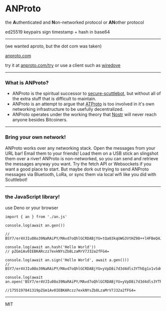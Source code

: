 # ANProto

the **A**uthenticated and **N**on-networked protocol or **AN**other protocol

ed25519 keypairs sign timestamp + hash in base64

***

(we wanted aproto, but the dot com was taken)

[anproto.com](https://anproto.com)

try it at [anproto.com/try](https://anproto.com/try) or use a client such as [wiredove](https://wiredove.net/)

***

### What is ANProto?

+ ANProto is the spiritual successor to [secure-scuttlebot](https://scuttlebot.io), but without all of the extra stuff that is difficult to maintain. 
+ ANProto is an attempt to argue that [ATProto](https://atprotocom.) is too involved in it's own networking infrastructure to be usefully decentralized. 
+ ANProto operates under the working theory that [Nostr](https://fiatjaf.com/nostr.html) will never reach anyone besides Bitcoiners. 

***

### Bring your own network!

ANProto works over any networking stack. Open the messages from your URL bar! Email them to your friends! Load them on a USB stick an slingshot them over a river! ANProto is non-networked, so you can send and retrieve the messages anyway you want. Try the fetch API or Websockets if you want a good place to start. But maybe dork out trying to send ANProto messages via Bluetooth, LoRa, or sync them via local wifi like you did with Scuttlebot!

***

### the JavaScript library!

use Deno or your browser

```
import { an } from './an.js'

console.log(await an.gen())

// BSY7/er4VJIu08o39NaRAiPY/MAvd7oQhlGCRDABjYU=tQa03kqUWG3VtHZ98++lHFBeQ4JKZwuTH2CjC/K6P8EFJjv96vhUki7Tyjf01pECI9j8wC93uhCGUYJEMAGNhQ==

console.log(await an.hash('Hello World'))
// pZGm1Av0IEBKARczz7exkNYsZb8LzaMrV7J32a2fFG4=

console.log(await an.sign('Hello World', await a.gen()))
// BSY7/er4VJIu08o39NaRAiPY/MAvd7oQhlGCRDABjYU=yVpD8i7d3d4dls3YThEg1x1vSdmqeEweV4e4Ejl/8yPoVG7JR0YAKDPagQOgxXMrlCVLNNqvlNvj4xRDOYDLBjE3NTUxOTc4NDEzMTlwWkdtMUF2MElFQktBUmN6ejdleGtOWXNaYjhMemFNclY3SjMyYTJmRkc0PQ==

console.log(await an.open('BSY7/er4VJIu08o39NaRAiPY/MAvd7oQhlGCRDABjYU=yVpD8i7d3d4dls3YThEg1x1vSdmqeEweV4e4Ejl/8yPoVG7JR0YAKDPagQOgxXMrlCVLNNqvlNvj4xRDOYDLBjE3NTUxOTc4NDEzMTlwWkdtMUF2MElFQktBUmN6ejdleGtOWXNaYjhMemFNclY3SjMyYTJmRkc0PQ=='))

//1755197841319pZGm1Av0IEBKARczz7exkNYsZb8LzaMrV7J32a2fFG4=
```

---

MIT
